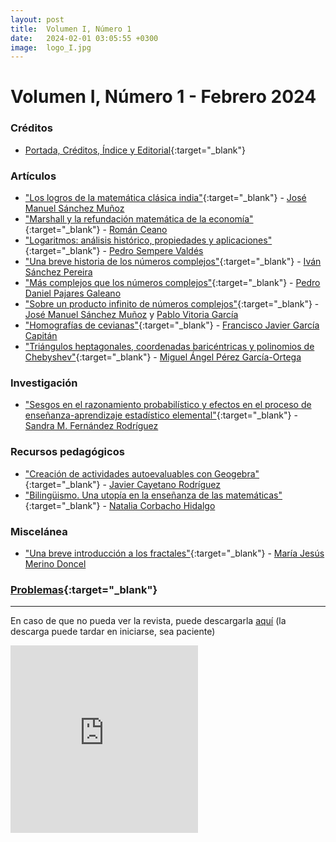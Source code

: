 ```yaml
---
layout: post
title:  Volumen I, Número 1
date:   2024-02-01 03:05:55 +0300
image:  logo_I.jpg
---
```


# Volumen I, Número 1 - Febrero 2024
<!---
Primer número de la revista Lva<sup>2</sup> donde abordamos temas tan interesantes como la matemática clásica india o los polimonios de Chebyshev. En esta edición profundizaremos sobre los números complejos desde su historia hasta el producto infinito de números complejos. Traemos de la mano de Sandra M. Fernández un interesante artículo de investigación. Finalizaremos con una breve introducción a los fractales y, por supuesto, incluimos unos retos matemáticos que esperamos sean de su agrado.
-->
### Créditos

* [Portada, Créditos, Índice y Editorial](https://drive.google.com/file/d/1O1QJqTWaAIf4SvPEjgRkIFR3GaeOgT_Y){:target="_blank"}

### Artículos

* ["Los logros de la matemática clásica india"](https://drive.google.com/file/d/14Og4sQWaA2kIHVQoVv3ghh2ND62BBArP){:target="_blank"} - [José Manuel Sánchez Muñoz](mailto:jose.sm@educa.madrid.org)
* ["Marshall y la refundación matemática de la economía"](https://drive.google.com/file/d/1_BEZ7HAJ8Gf-OAjh8HlQlEwvpyItpsDK){:target="_blank"} - [Román Ceano](mailto:romanceanovivas@gmail.com)
* ["Logaritmos: análisis histórico, propiedades y aplicaciones"](https://drive.google.com/file/d/1-J-8jigu0s9hoRJPkXToxNOlUNlS9zFO){:target="_blank"} - [Pedro Sempere Valdés](mailto:p.semperevaldes@edu.gva.es)
* ["Una breve historia de los números complejos"](https://drive.google.com/file/d/1z0980M3-fqc1dTDIIAcRkdXP4tCgGkGw){:target="_blank"} - [Iván Sánchez Pereira](mailto:mailto:ivan.sanchez.pereira@edu.xunta.gal)
* ["Más complejos que los números complejos"](https://drive.google.com/file/d/1moUsEI2Tms7RIlHW-NbtXXtFtsC5GWLH){:target="_blank"} - [Pedro Daniel Pajares Galeano](mailto:pdpajaresg01@educarex.es)
* ["Sobre un producto infinito de números complejos"](https://drive.google.com/file/d/1FhRaivA2vS8EZnogo9kZrBP6CNCsJ1RK){:target="_blank"} - [José Manuel Sánchez Muñoz](mailto:jose.sm@educa.madrid.org) y [Pablo Vitoria García](mailto:pvitoria@gmail.com)
* ["Homografías de cevianas"](https://drive.google.com/file/d/1Hh5dZ9iyT8fdXzl4b9IBgKNEZ_VxPx3C){:target="_blank"} - [Francisco Javier García Capitán](mailto:garciacapitan@gmail.com)
* ["Triángulos heptagonales, coordenadas baricéntricas y polinomios de Chebyshev"](https://drive.google.com/file/d/183Cd8KARrzkcFY_qOhyeShaXmOhnlRus){:target="_blank"} - [Miguel Ángel Pérez García-Ortega](mailto:mianpgo@gmail.com)

### Investigación

* ["Sesgos en el razonamiento probabilístico y efectos en el proceso de enseñanza-aprendizaje estadístico elemental"](https://drive.google.com/file/d/15DdMdgBgxXXSpeE5qHzqpexNLxSEGXP_){:target="_blank"} - [Sandra M. Fernández Rodríguez](mailto:sdrafez@gmail.com)

### Recursos pedagógicos

* ["Creación de actividades autoevaluables con Geogebra"](https://drive.google.com/file/d/1ZPuA75hvw4AJpRdg6Mpa-3Z4FEUk9EMc){:target="_blank"} - [Javier Cayetano Rodríguez](mailto:javiercayetano@educarex.es) 
* ["Bilingüismo. Una utopía en la enseñanza de las matemáticas"](https://drive.google.com/file/d/12ZWqlUHcPo_kFRBfWshLNkHzHw8ImYxy){:target="_blank"} - [Natalia Corbacho Hidalgo](mailto:nataliachmatematicas@gmail.com)

### Miscelánea

* ["Una breve introducción a los fractales"](https://drive.google.com/file/d/13qZt0BjS7EqJCURuHRXAe8dKCj79Kh1B){:target="_blank"} - [María Jesús Merino Doncel](mailto:mjmerinod@educa.jcyl.es)

### [Problemas](https://drive.google.com/file/d/1wM82AqfNxjRfd_8meLacAt7tWs5L59hT){:target="_blank"}

***

En caso de que no pueda ver la revista, puede descargarla [aquí](https://drive.google.com/uc?export=download&id=1WcXWejqKUX5g2-oeSPy6zCbrYVEUVAoz) (la descarga puede tardar en iniciarse, sea paciente)

<!--<embed src="{{ site.baseurl }}/assets/rev_lva2_borrador.pdf" height="300" 
 type="application/pdf">-->

<embed src="https://drive.google.com/file/d/1WcXWejqKUX5g2-oeSPy6zCbrYVEUVAoz/preview" height="300" 
 type="application/pdf">
